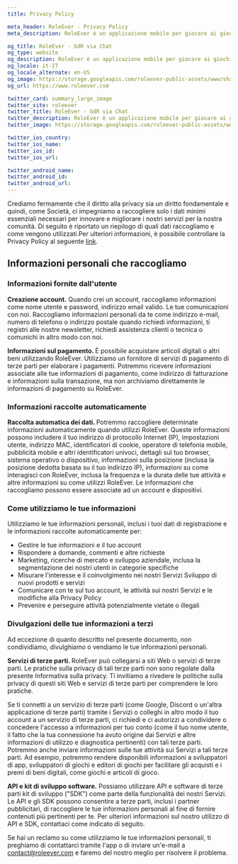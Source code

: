 ```yaml
---
title: Privacy Policy

meta_header: RoleEver - Privacy Policy
meta_description: RoleEver è un applicazione mobile per giocare ai giochi di ruolo cartacei dal tuo smartphone

og_title: RoleEver - GdR via Chat
og_type: website
og_description: RoleEver è un applicazione mobile per giocare ai giochi di ruolo cartacei dal tuo smartphone
og_locale: it-IT
og_locale_alternate: en-US
og_image: https://storage.googleapis.com/roleever-public-assets/www/share.jpg
og_url: https://www.roleever.com

twitter_card: summary_large_image
twitter_site: roleever
twitter_title: RoleEver - GdR via Chat
twitter_description: RoleEver è un applicazione mobile per giocare ai giochi di ruolo cartacei dal tuo smartphone
twitter_image: https://storage.googleapis.com/roleever-public-assets/www/share.jpg

twitter_ios_country:
twitter_ios_name:
twitter_ios_id:
twitter_ios_url:

twitter_android_name:
twitter_android_id:
twitter_android_url:
---
```


Crediamo fermamente che il diritto alla privacy sia un diritto fondamentale e quindi, come Società, ci impegniamo a raccogliere solo i dati minimi essenziali necessari per innovare e migliorare i nostri servizi per la nostra comunità. Di seguito è riportato un riepilogo di quali dati raccogliamo e come vengono utilizzati.Per ulteriori informazioni, è possibile controllare la Privacy Policy al seguente <a href="https://www.iubenda.com/privacy-policy/32378511/full-legal">link</a>.

<h2>Informazioni personali che raccogliamo</h2>

<h3>Informazioni fornite dall'utente</h3>

<b>Creazione account.</b> Quando crei un account, raccogliamo informazioni come nome utente e password, indirizzo email valido. Le tue comunicazioni con noi. Raccogliamo informazioni personali da te come indirizzo e-mail, numero di telefono o indirizzo postale quando richiedi informazioni, ti registri alle nostre newsletter, richiedi assistenza clienti o tecnica o comunichi in altro modo con noi.

<b>Informazioni sul pagamento. </b> È possibile acquistare articoli digitali o altri beni utilizzando RoleEver. Utilizziamo un fornitore di servizi di pagamento di terze parti per elaborare i pagamenti. Potremmo ricevere informazioni associate alle tue informazioni di pagamento, come indirizzo di fatturazione e informazioni sulla transazione, ma non archiviamo direttamente le informazioni di pagamento su RoleEver.

<h3>Informazioni raccolte automaticamente</h3>

<b>Raccolta automatica dei dati. </b> Potremmo raccogliere determinate informazioni automaticamente quando utilizzi RoleEver. Queste informazioni possono includere il tuo indirizzo di protocollo Internet (IP), impostazioni utente, indirizzo MAC, identificatori di cookie, operatore di telefonia mobile, pubblicità mobile e altri identificatori univoci, dettagli sul tuo browser, sistema operativo o dispositivo, informazioni sulla posizione (inclusa la posizione dedotta basata su il tuo indirizzo IP), informazioni su come interagisci con RoleEver, inclusa la frequenza e la durata delle tue attività e altre informazioni su come utilizzi RoleEver. Le informazioni che raccogliamo possono essere associate ad un account e dispositivi.

<h3>Come utilizziamo le tue informazioni</h3>

Utilizziamo le tue informazioni personali, inclusi i tuoi dati di registrazione e le informazioni raccolte automaticamente per:

<ul>
    <li>Gestire le tue informazioni e il tuo account</li>
    <li>Rispondere a domande, commenti e altre richieste</li>
    <li>Marketing, ricerche di mercato e sviluppo aziendale, inclusa la segmentazione dei nostri utenti in categorie specifiche</li>
    <li>Misurare l'interesse e il coinvolgimento nei nostri Servizi Sviluppo di nuovi prodotti e servizi</li>
    <li>Comunicare con te sul tuo account, le attività sui nostri Servizi e le modifiche alla Privacy Policy</li>
    <li>Prevenire e perseguire attività potenzialmente vietate o illegali</li>
</ul>

<h3>Divulgazioni delle tue informazioni a terzi</h3>

Ad eccezione di quanto descritto nel presente documento, non condividiamo, divulghiamo o vendiamo le tue informazioni personali.

<b>Servizi di terze parti. </b> RoleEver può collegarsi a siti Web o servizi di terze parti. Le pratiche sulla privacy di tali terze parti non sono regolate dalla presente Informativa sulla privacy. Ti invitiamo a rivedere le politiche sulla privacy di questi siti Web e servizi di terze parti per comprendere le loro pratiche.

Se ti connetti a un servizio di terze parti (come Google, Discord o un'altra applicazione di terze parti) tramite i Servizi o colleghi in altro modo il tuo account a un servizio di terze parti, ci richiedi e ci autorizzi a condividere o concedere l'accesso a informazioni per tuo conto (come il tuo nome utente, il fatto che la tua connessione ha avuto origine dai Servizi e altre informazioni di utilizzo e diagnostica pertinenti) con tali terze parti. Potremmo anche inviare informazioni sulle tue attività sui Servizi a tali terze parti. Ad esempio, potremmo rendere disponibili informazioni a sviluppatori di app, sviluppatori di giochi e editori di giochi per facilitare gli acquisti e i premi di beni digitali, come giochi e articoli di gioco.

<b>API e kit di sviluppo software.</b> Possiamo utilizzare API e software di terze parti kit di sviluppo ("SDK") come parte della funzionalità dei nostri Servizi. Le API e gli SDK possono consentire a terze parti, inclusi i partner pubblicitari, di raccogliere le tue informazioni personali al fine di fornire contenuti più pertinenti per te. Per ulteriori informazioni sul nostro utilizzo di API e SDK, contattaci come indicato di seguito.

Se hai un reclamo su come utilizziamo le tue informazioni personali, ti preghiamo di contattarci tramite l'app o di inviare un'e-mail a <a href="mailto:contact@roleever.com">contact@roleever.com</a> e faremo del nostro meglio per risolvere il problema.
